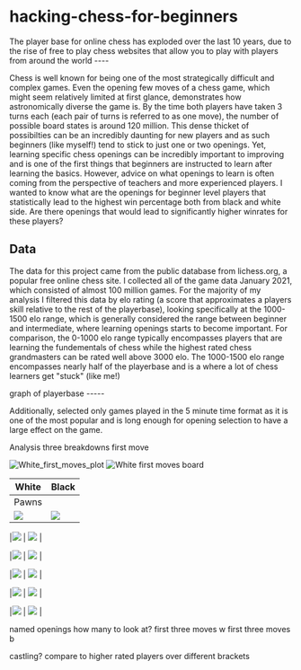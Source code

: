 # hacking-chess-for-beginners
The player base for online chess has exploded over the last 10 years, due to the rise of free to play chess websites that allow you to play with players from around the world ----

Chess is well known for being one of the most strategically difficult and complex games.  Even the opening few moves of a chess game, which might seem relatively limited at first glance, demonstrates how astronomically diverse the game is.  By the time both players have taken 3 turns each (each pair of turns is referred to as one move), the number of possible board states is around 120 million.  This dense thicket of possibilties can be an incredibly daunting for new players and as such beginners (like myself!) tend to stick to just one or two openings.  Yet, learning specific chess openings can be incredibly important to improving and is one of the first things that beginners are instructed to learn after learning the basics.  However, advice on what openings to learn is often coming from the perspective of teachers and more experienced players.  I wanted to know what are the openings for beginner level players that statistically lead to the highest win percentage both from black and white side.  Are there openings that would lead to significantly higher winrates for these players?

## Data
The data for this project came from the public database from lichess.org, a popular free online chess site.  I collected all of the game data January 2021, which consisted of almost 100 million games.  For the majority of my analysis I filtered this data by elo rating (a score that approximates a players skill relative to the rest of the playerbase), looking specifically at the 1000-1500 elo range, which is generally considered the range between beginner and intermediate, where learning openings starts to become important.  For comparison, the 0-1000 elo range typically encompasses players that are learning the fundementals of chess while the highest rated chess grandmasters can be rated well above 3000 elo.  The 1000-1500 elo range encompasses nearly half of the playerbase and is a where a lot of chess learners get "stuck" (like me!)

graph of playerbase -----



Additionally, selected only games played in the 5 minute time format as it is one of the most popular and is long enough for opening selection to have a large effect on the game.  

Analysis
three breakdowns
first move


![White_first_moves_plot](images/white_first_moves_plot.png)  ![White first moves board](images/white_first_moves_board_med.png)


| White  | Black |
| ------------- | ------------- |
| Pawns  |     |
|![](gifs/white_pawn.gif) | ![](gifs/black_pawn.gif) |

|![](gifs/white_knight.gif) | ![](gifs/black_knight.gif) |

|![](gifs/white_bishop.gif) | ![](gifs/black_bishop.gif) |

|![](gifs/white_queen.gif) | ![](gifs/black_queen.gif) |

|![](gifs/white_rook.gif) | ![](gifs/black_rook.gif) |

|![](gifs/white_king.gif) | ![](gifs/black_king.gif) |





named openings
how many to look at?
first three moves w
first three moves b

castling?
compare to higher rated players
over different brackets

